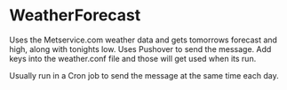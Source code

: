 # WeatherForecast

Uses the Metservice.com weather data and gets tomorrows forecast and high, along with tonights low. 
Uses Pushover to send the message. Add keys into the weather.conf file and those will get used when its run.

Usually run in a Cron job to send the message at the same time each day. 
